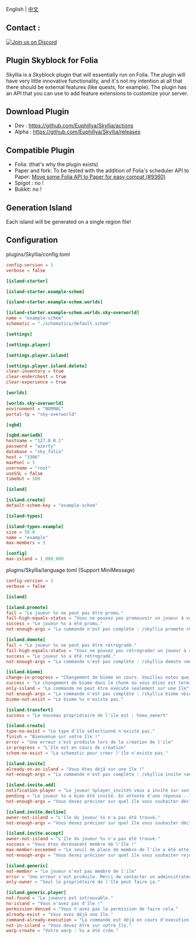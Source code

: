 English | [中文](./readme_zh.md)

## Contact :

[![Join us on Discord](https://discord.com/api/guilds/1196471429936463943/widget.png?style=banner2)](https://discord.gg/uUJQEB7XNN)

## Plugin Skyblock for Folia

Skyllia is a Skyblock plugin that will essentially run on Folia.
The plugin will have very little innovative functionality, and it's not my intention at all that there should be
external features (like quests, for example).
The plugin has an API that you can use to add feature extensions to customize your server.

## Download Plugin

- Dev : https://github.com/Euphillya/Skyllia/actions
- Alpha : https://github.com/Euphillya/Skyllia/releases

## Compatible Plugin

- Folia: (that's why the plugin exists)
- Paper and fork: To be tested with the addition of Folia's scheduler API to
  Paper: [Move some Folia API to Paper for easy compat (#9360)](https://github.com/PaperMC/Paper/commit/d6d4c78e7d88f3fcd274bceab1e6b022224096ef)
- Spigot : no !
- Bukkit: no !

## Generation Island

Each island will be generated on a single region file!

## Configuration

plugins/Skyllia/config.toml

```toml
config-version = 1
verbose = false

[island-starter]

[island-starter.example-schem]

[island-starter.example-schem.worlds]

[island-starter.example-schem.worlds.sky-overworld]
name = "example-schem"
schematic = "./schematics/default.schem"

[settings]

[settings.player]

[settings.player.island]

[settings.player.island.delete]
clear-inventory = true
clear-enderchest = true
clear-experience = true

[worlds]

[worlds.sky-overworld]
environment = "NORMAL"
portal-tp = "sky-overworld"

[sgbd]

[sgbd.mariadb]
hostname = "127.0.0.1"
password = "azerty"
database = "sky_folia"
host = "3306"
maxPool = 5
username = "root"
useSSL = false
timeOut = 500

[island]

[island.create]
default-schem-key = "example-schem"

[island-types]

[island-types.example]
size = 50.0
name = "example"
max-members = 3

[config]
max-island = 1_000_000

```

plugins/Skyllia/language.toml (Support MiniMessage)

```toml
config-version = 1
verbose = false

[island]

[island.promote]
fail = "Le joueur %s ne peut pas être promu."
fail-high-equals-status = "Vous ne pouvez pas promouvoir un joueur à votre rang ou d'un rang plus élevé."
success = "Le joueur %s a été promu."
not-enough-args = "La commande n'est pas complète : /skyllia promote <member>"

[island.demote]
fail = "Le joueur %s ne peut pas être rétrogradé."
fail-high-equals-status = "Vous ne pouvez pas rétrograder un joueur à votre rang ou celui au dessus."
success = "Le joueur %s a été rétrogradé."
not-enough-args = "La commande n'est pas complète : /skyllia demote <member>"

[island.biome]
change-in-progress = "Changement de biome en cours. Veuillez notez que ça prends du temps... Un message vous avertira quand le processus sera achevé."
success = "Le changement de biome dans le chunk où vous étiez est terminé !"
only-island = "La commande ne peut être exécuté seulement sur une île"
not-enough-args = "La commande n'est pas complète : /skyllia biome <biome>"
biome-not-exist = "Le biome %s n'existe pas."

[island.transfert]
success = "Le nouveau propriétaire de l'ile est : %new_owner%"

[island.create]
type-no-exist = "Le type d'île sélectionné n'existe pas."
finish = "Bienvenue sur votre île !"
error = "Une erreur s'est produite lors de la création de l'ile"
in-progress = "L'île est en cours de création"
schem-no-exist = "La schematic pour créer l'ile n'existe pas."

[island.invite]
already-on-an-island = "Vous êtes déjà sur une île !"
not-enough-args = "La commande n'est pas complète : /skyllia invite <add/accept/decline> <player/island_owner>"

[island.invite.add]
notification-player = "Le joueur %player_invite% vous a invité sur son île. Pour accepter : /skyllia invite accept %player_invite%. Pour décliner : /skyllia invite decline %player_invite%"
pending = "Le joueur %s a bien été invité. En attente d'une réponse..."
not-enough-args = "Vous devez préciser sur quel île vous souhaiter décliner : /skyllia invite add <player>"

[island.invite.decline]
owner-not-island = "L'île du joueur %s n'a pas été trouvé."
not-enough-args = "Vous devez préciser sur quel île vous souhaiter décliner : /skyllia invite decline <island_owner>"

[island.invite.accept]
owner-not-island = "L'île du joueur %s n'a pas été trouvé."
success = "Vous êtes dorénavant membre de l'île !"
max-member-exceeded = "Le seuil de place de membre de l'ile a été atteints. Vous ne pouvez pas rejoindre l'île."
not-enough-args = "Vous devez préciser sur quel île vous souhaiter rejoindre : /skyllia invite accept <island_owner>"

[island.generic]
not-member = "Le joueur n'est pas membre de l'ile"
error = "Une erreur s'est produite. Merci de contacter un administrateur."
only-owner = "Seul le propriétaire de l'île peut faire ça."

[island.generic.player]
not-found = "Le joueurs est introuvable."
no-island = "Vous n'avez pas d'île !"
permission-denied = "Vous n'avez pas la permission de faire cela."
already-exist = "Vous avez déjà une île."
command-already-execution = "La commande est déjà en cours d'execution, veuillez patienter quelques instants."
not-in-island = "Vous devez être sur votre île."
warp-create = "Votre warp : %s a été crée."

```
